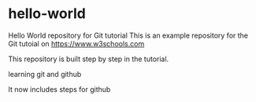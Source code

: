 # hello-world
Hello World repository for Git tutorial
This is an example repository for the Git tutoial on https://www.w3schools.com

This repository is built step by step in the tutorial.

learning git and github

It now includes steps for github
